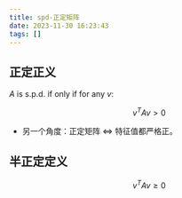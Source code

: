 ```yaml
---
title: spd-正定矩阵
date: 2023-11-30 16:23:43
tags: []
---
```

## 正定正义

$A$ is s.p.d. if only if for any $v$:

$$v ^ T A v > 0$$

- 另一个角度：正定矩阵 <=> 特征值都严格正。

## 半正定定义

$$v ^ T A v \geq 0$$


